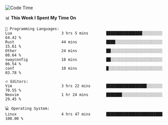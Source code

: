 <!-- [![Top Langs](https://github-readme-stats.vercel.app/api/top-langs/?username=gagahsyuja&theme=dracula&hide_border=true&border_radius=7)](https://github.com/anuraghazra/github-readme-stats) -->

<!--START_SECTION:waka-->
![Code Time](http://img.shields.io/badge/Code%20Time-263%20hrs%204%20mins-blue)

📊 **This Week I Spent My Time On** 

```text
💬 Programming Languages: 
Lua                      3 hrs 5 mins        ████████████████░░░░░░░░░   64.42 % 
Rust                     44 mins             ████░░░░░░░░░░░░░░░░░░░░░   15.61 % 
Other                    24 mins             ██░░░░░░░░░░░░░░░░░░░░░░░   08.64 % 
swayconfig               18 mins             ██░░░░░░░░░░░░░░░░░░░░░░░   06.54 % 
conf                     10 mins             █░░░░░░░░░░░░░░░░░░░░░░░░   03.78 % 

🔥 Editors: 
Vim                      3 hrs 22 mins       ██████████████████░░░░░░░   70.55 % 
Neovim                   1 hr 24 mins        ███████░░░░░░░░░░░░░░░░░░   29.45 % 

💻 Operating System: 
Linux                    4 hrs 47 mins       █████████████████████████   100.00 % 
```


<!--END_SECTION:waka-->
